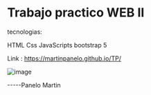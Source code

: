 # Trabajo practico WEB II

tecnologias:

HTML Css JavaScripts bootstrap 5

Link : https://martinpanelo.github.io/TP/


![image](https://user-images.githubusercontent.com/95503065/233804547-05dd27ef-e274-49d4-9108-1c4d3497f13c.png)

-----Panelo Martin
